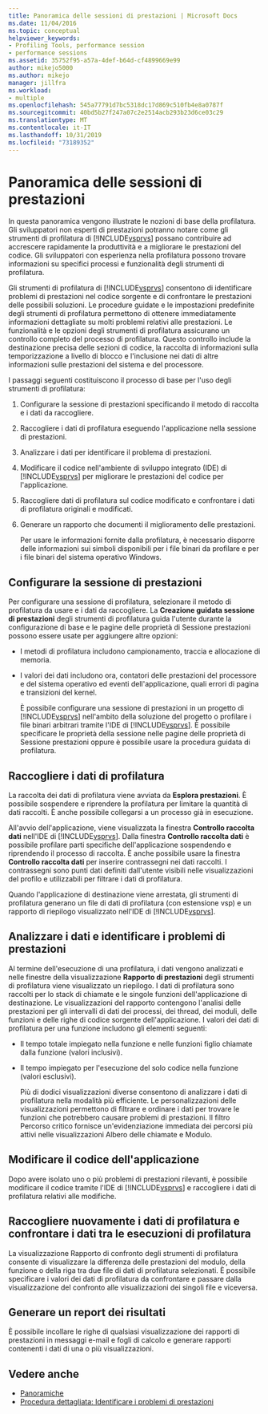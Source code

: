 ```yaml
---
title: Panoramica delle sessioni di prestazioni | Microsoft Docs
ms.date: 11/04/2016
ms.topic: conceptual
helpviewer_keywords:
- Profiling Tools, performance session
- performance sessions
ms.assetid: 35752f95-a57a-4def-b64d-cf4899669e99
author: mikejo5000
ms.author: mikejo
manager: jillfra
ms.workload:
- multiple
ms.openlocfilehash: 545a77791d7bc5318dc17d869c510fb4e8a0787f
ms.sourcegitcommit: 40bd5b27f247a07c2e2514acb293b23d6ce03c29
ms.translationtype: MT
ms.contentlocale: it-IT
ms.lasthandoff: 10/31/2019
ms.locfileid: "73189352"
---
```

# <a name="performance-session-overview"></a>Panoramica delle sessioni di prestazioni
In questa panoramica vengono illustrate le nozioni di base della profilatura. Gli sviluppatori non esperti di prestazioni potranno notare come gli strumenti di profilatura di [!INCLUDE[vsprvs](../code-quality/includes/vsprvs_md.md)] possano contribuire ad accrescere rapidamente la produttività e a migliorare le prestazioni del codice. Gli sviluppatori con esperienza nella profilatura possono trovare informazioni su specifici processi e funzionalità degli strumenti di profilatura.

 Gli strumenti di profilatura di [!INCLUDE[vsprvs](../code-quality/includes/vsprvs_md.md)] consentono di identificare problemi di prestazioni nel codice sorgente e di confrontare le prestazioni delle possibili soluzioni. Le procedure guidate e le impostazioni predefinite degli strumenti di profilatura permettono di ottenere immediatamente informazioni dettagliate su molti problemi relativi alle prestazioni. Le funzionalità e le opzioni degli strumenti di profilatura assicurano un controllo completo del processo di profilatura. Questo controllo include la destinazione precisa delle sezioni di codice, la raccolta di informazioni sulla temporizzazione a livello di blocco e l'inclusione nei dati di altre informazioni sulle prestazioni del sistema e del processore.

 I passaggi seguenti costituiscono il processo di base per l'uso degli strumenti di profilatura:

1. Configurare la sessione di prestazioni specificando il metodo di raccolta e i dati da raccogliere.

2. Raccogliere i dati di profilatura eseguendo l'applicazione nella sessione di prestazioni.

3. Analizzare i dati per identificare il problema di prestazioni.

4. Modificare il codice nell'ambiente di sviluppo integrato (IDE) di [!INCLUDE[vsprvs](../code-quality/includes/vsprvs_md.md)] per migliorare le prestazioni del codice per l'applicazione.

5. Raccogliere dati di profilatura sul codice modificato e confrontare i dati di profilatura originali e modificati.

6. Generare un rapporto che documenti il miglioramento delle prestazioni.

   Per usare le informazioni fornite dalla profilatura, è necessario disporre delle informazioni sui simboli disponibili per i file binari da profilare e per i file binari del sistema operativo Windows.

## <a name="configure-the-performance-session"></a>Configurare la sessione di prestazioni
 Per configurare una sessione di profilatura, selezionare il metodo di profilatura da usare e i dati da raccogliere. La **Creazione guidata sessione di prestazioni** degli strumenti di profilatura guida l'utente durante la configurazione di base e le pagine delle proprietà di Sessione prestazioni possono essere usate per aggiungere altre opzioni:

- I metodi di profilatura includono campionamento, traccia e allocazione di memoria.

- I valori dei dati includono ora, contatori delle prestazioni del processore e del sistema operativo ed eventi dell'applicazione, quali errori di pagina e transizioni del kernel.

  È possibile configurare una sessione di prestazioni in un progetto di [!INCLUDE[vsprvs](../code-quality/includes/vsprvs_md.md)] nell'ambito della soluzione del progetto o profilare i file binari arbitrari tramite l'IDE di [!INCLUDE[vsprvs](../code-quality/includes/vsprvs_md.md)]. È possibile specificare le proprietà della sessione nelle pagine delle proprietà di Sessione prestazioni oppure è possibile usare la procedura guidata di profilatura.

## <a name="collect-profiling-data"></a>Raccogliere i dati di profilatura
 La raccolta dei dati di profilatura viene avviata da **Esplora prestazioni**. È possibile sospendere e riprendere la profilatura per limitare la quantità di dati raccolti. È anche possibile collegarsi a un processo già in esecuzione.

 All'avvio dell'applicazione, viene visualizzata la finestra **Controllo raccolta dati** nell'IDE di [!INCLUDE[vsprvs](../code-quality/includes/vsprvs_md.md)]. Dalla finestra **Controllo raccolta dati** è possibile profilare parti specifiche dell'applicazione sospendendo e riprendendo il processo di raccolta. È anche possibile usare la finestra **Controllo raccolta dati** per inserire contrassegni nei dati raccolti. I contrassegni sono punti dati definiti dall'utente visibili nelle visualizzazioni del profilo e utilizzabili per filtrare i dati di profilatura.

 Quando l'applicazione di destinazione viene arrestata, gli strumenti di profilatura generano un file di dati di profilatura (con estensione vsp) e un rapporto di riepilogo visualizzato nell'IDE di [!INCLUDE[vsprvs](../code-quality/includes/vsprvs_md.md)].

## <a name="analyze-the-data-and-identify-performance-issues"></a>Analizzare i dati e identificare i problemi di prestazioni
 Al termine dell'esecuzione di una profilatura, i dati vengono analizzati e nelle finestre della visualizzazione **Rapporto di prestazioni** degli strumenti di profilatura viene visualizzato un riepilogo. I dati di profilatura sono raccolti per lo stack di chiamate e le singole funzioni dell'applicazione di destinazione. Le visualizzazioni del rapporto contengono l'analisi delle prestazioni per gli intervalli di dati dei processi, dei thread, dei moduli, delle funzioni e delle righe di codice sorgente dell'applicazione. I valori dei dati di profilatura per una funzione includono gli elementi seguenti:

- Il tempo totale impiegato nella funzione e nelle funzioni figlio chiamate dalla funzione (valori inclusivi).

- Il tempo impiegato per l'esecuzione del solo codice nella funzione (valori esclusivi).

  Più di dodici visualizzazioni diverse consentono di analizzare i dati di profilatura nella modalità più efficiente. Le personalizzazioni delle visualizzazioni permettono di filtrare e ordinare i dati per trovare le funzioni che potrebbero causare problemi di prestazioni. Il filtro Percorso critico fornisce un'evidenziazione immediata dei percorsi più attivi nelle visualizzazioni Albero delle chiamate e Modulo.

## <a name="modify-the-application-code"></a>Modificare il codice dell'applicazione
 Dopo avere isolato uno o più problemi di prestazioni rilevanti, è possibile modificare il codice tramite l'IDE di [!INCLUDE[vsprvs](../code-quality/includes/vsprvs_md.md)] e raccogliere i dati di profilatura relativi alle modifiche.

## <a name="collect-profiling-data-again-and-compare-the-data-between-the-profiling-runs"></a>Raccogliere nuovamente i dati di profilatura e confrontare i dati tra le esecuzioni di profilatura
 La visualizzazione Rapporto di confronto degli strumenti di profilatura consente di visualizzare la differenza delle prestazioni del modulo, della funzione o della riga tra due file di dati di profilatura selezionati. È possibile specificare i valori dei dati di profilatura da confrontare e passare dalla visualizzazione del confronto alle visualizzazioni dei singoli file e viceversa.

## <a name="generate-a-report-of-the-results"></a>Generare un report dei risultati
 È possibile incollare le righe di qualsiasi visualizzazione dei rapporti di prestazioni in messaggi e-mail e fogli di calcolo e generare rapporti contenenti i dati di una o più visualizzazioni.

## <a name="see-also"></a>Vedere anche
- [Panoramiche](../profiling/overviews-performance-tools.md)
- [Procedura dettagliata: Identificare i problemi di prestazioni](beginners-guide-to-cpu-sampling.md)